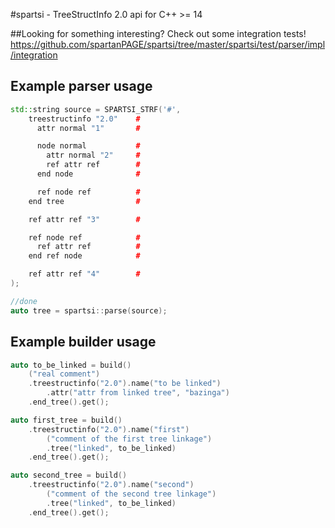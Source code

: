 #spartsi - TreeStructInfo 2.0 api for C++ >= 14

##Looking for something interesting?
Check out some integration tests!
https://github.com/spartanPAGE/spartsi/tree/master/spartsi/test/parser/impl/integration


## Example parser usage
```C++
std::string source = SPARTSI_STRF('#',
    treestructinfo "2.0"    #
      attr normal "1"       #

      node normal           #
        attr normal "2"     #
        ref attr ref        #
      end node              #

      ref node ref          #
    end tree                #

    ref attr ref "3"        #

    ref node ref            #
      ref attr ref          #
    end ref node            #

    ref attr ref "4"        #
);

//done
auto tree = spartsi::parse(source);
```

## Example builder usage
```C++
auto to_be_linked = build()
    ("real comment")
    .treestructinfo("2.0").name("to be linked")
        .attr("attr from linked tree", "bazinga")
    .end_tree().get();

auto first_tree = build()
    .treestructinfo("2.0").name("first")
        ("comment of the first tree linkage")
        .tree("linked", to_be_linked)
    .end_tree().get();

auto second_tree = build()
    .treestructinfo("2.0").name("second")
        ("comment of the second tree linkage")
        .tree("linked", to_be_linked)
    .end_tree().get();
```